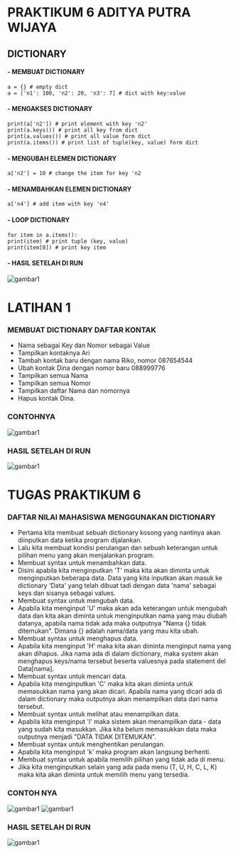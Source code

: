 # PRAKTIKUM 6 ADITYA PUTRA WIJAYA

## DICTIONARY
#### - MEMBUAT DICTIONARY
```
a = {} # empty dict
a = ['n1': 100, 'n2': 20, 'n3': 7] # dict with key:value
```
#### - MENGAKSES DICTIONARY
```
print(a['n2']) # print element with key 'n2'
print(a.keys()) # print all key from dict
print(a.values()) # print all value form dict
print(a.items()) # print list of tuple(key, value) form dict
```
#### - MENGUBAH ELEMEN DICTIONARY
```
a['n2'] = 10 # change the item for key 'n2
```
#### - MENAMBAHKAN ELEMEN DICTIONARY
```
a['n4'] # add item with key 'n4'
```
#### - LOOP DICTIONARY
```
for item in a.items():
print(item) # print tuple (key, value)
print(item[0]) # print key item
```
#### - HASIL SETELAH DI RUN

![gambar1](gambar/gam11.png)


# LATIHAN 1
### MEMBUAT DICTIONARY DAFTAR KONTAK
- Nama sebagai Key dan Nomor sebagai Value
- Tampilkan kontaknya Ari
- Tambah kontak baru dengan nama Riko, nomor 087654544
- Ubah kontak Dina dengan nomor baru 088999776
- Tampilkan semua Nama
- Tampilkan semua Nomor
- Tampilkan daftar Nama dan nomornya
- Hapus kontak Dina.

### CONTOHNYA
![gambar1](gambar/gam2.jpeg)

### HASIL SETELAH DI RUN
![gambar1](gambar/gam1.png)


# TUGAS PRAKTIKUM 6
### DAFTAR NILAI MAHASISWA MENGGUNAKAN DICTIONARY
- Pertama kita membuat sebuah dictionary kosong yang nantinya akan diinputkan data ketika program dijalankan.
- Lalu kita membuat kondisi perulangan dan sebuah keterangan untuk pilihan menu yang akan menjalankan program.
- Membuat syntax untuk menambahkan data.
- Disini apabila kita menginputkan 'T' maka kita akan diminta untuk menginputkan beberapa data. Data yang kita inputkan akan masuk ke dictionary 'Data' yang telah dibuat tadi dengan data 'nama' sebagai keys dan sisanya sebagai values.
- Membuat syntax untuk mengubah data.
- Apabila kita menginput 'U' maka akan ada keterangan untuk mengubah data dan kita akan diminta untuk menginputkan nama yang mau diubah datanya, apabila nama tidak ada maka outputnya "Nama {} tidak ditemukan". Dimana {} adalah nama/data yang mau kita ubah.
- Membuat syntax untuk menghapus data.
- Apabila kita menginput 'H' maka kita akan diminta menginput nama yang akan dihapus. Jika nama ada di dalam dictionary, maka system akan menghapus keys/nama tersebut beserta valuesnya pada statement del Data[nama].
- Membuat syntax untuk mencari data.
- Apabila kita menginputkan 'C' maka kita akan diminta untuk memasukkan nama yang akan dicari. Apabila nama yang dicari ada di dalam dictionary maka outputnya akan menampilkan data dari nama tersebut.
- Membuat syntax untuk melihat atau menampilkan data.
- Apabila kita menginput 'l' maka sistem akan menampilkan data - data yang sudah kita masukkan. Jika kita belum memasukkan data maka outputnya menjadi "DATA TIDAK DITEMUKAN".
- Membuat syntax untuk menghentikan perulangan.
- Apabila kita menginput 'k' maka program akan langsung berhenti.
- Membuat syntax untuk apabila memilih pilihan yang tidak ada di menu.
- Jika kita menginputkan selain yang ada pada menu (T, U, H, C, L, K) maka kita akan diminta untuk memilih menu yang tersedia.

### CONTOH NYA
![gambar1](gambar/gam5.png)
![gambar1](gambar/gam6.png)

### HASIL SETELAH DI RUN
![gambar1](gambar/gam.png)



